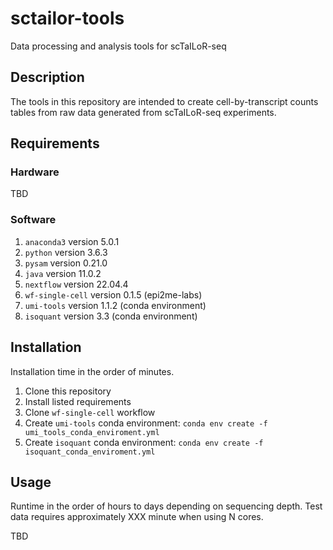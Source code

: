 # sctailor-tools
Data processing and analysis tools for scTaILoR-seq

## Description
The tools in this repository are intended to create cell-by-transcript counts tables from raw data generated from scTaILoR-seq experiments.

## Requirements
### Hardware
TBD

### Software
1) `anaconda3` version 5.0.1
2) `python` version 3.6.3
3) `pysam` version 0.21.0
4) `java` version 11.0.2
5) `nextflow` version 22.04.4
8) `wf-single-cell` version 0.1.5 (epi2me-labs)
9) `umi-tools` version 1.1.2 (conda environment)
10) `isoquant` version 3.3 (conda environment)

## Installation
Installation time in the order of minutes.

1) Clone this repository
2) Install listed requirements
3) Clone `wf-single-cell` workflow
4) Create `umi-tools` conda environment: `conda env create -f umi_tools_conda_enviroment.yml`
5) Create `isoquant` conda environment: `conda env create -f isoquant_conda_enviroment.yml`

## Usage
Runtime in the order of hours to days depending on sequencing depth. Test data requires approximately XXX minute when using N cores. 

TBD
